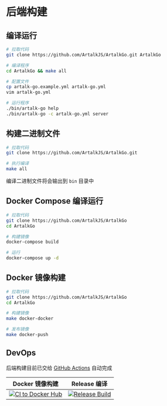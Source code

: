 # 后端构建

## 编译运行

```bash
# 拉取代码
git clone https://github.com/ArtalkJS/ArtalkGo.git ArtalkGo

# 编译程序
cd ArtalkGo && make all

# 配置文件
cp artalk-go.example.yml artalk-go.yml
vim artalk-go.yml

# 运行程序
./bin/artalk-go help
./bin/artalk-go -c artalk-go.yml server
```

## 构建二进制文件

```bash
# 拉取代码
git clone https://github.com/ArtalkJS/ArtalkGo.git

# 执行编译
make all
```

编译二进制文件将会输出到 `bin` 目录中

## Docker Compose 编译运行

```bash
# 拉取代码
git clone https://github.com/ArtalkJS/ArtalkGo
cd ArtalkGo

# 构建镜像
docker-compose build

# 运行
docker-compose up -d
```

## Docker 镜像构建

```bash
# 拉取代码
git clone https://github.com/ArtalkJS/ArtalkGo
cd ArtalkGo

# 构建镜像
make docker-docker

# 发布镜像
make docker-push
```

## DevOps

后端构建目前已交给 [GitHub Actions](https://github.com/ArtalkJS/ArtalkGo/actions) 自动完成

|Docker 镜像构建|Release 编译|
|-|-|
|[![CI to Docker Hub](https://github.com/ArtalkJS/ArtalkGo/actions/workflows/dockerhub.yml/badge.svg)](https://github.com/ArtalkJS/ArtalkGo/actions/workflows/dockerhub.yml)|[![Release Build](https://github.com/ArtalkJS/ArtalkGo/actions/workflows/release.yml/badge.svg?branch=master)](https://github.com/ArtalkJS/ArtalkGo/actions/workflows/release.yml)|
